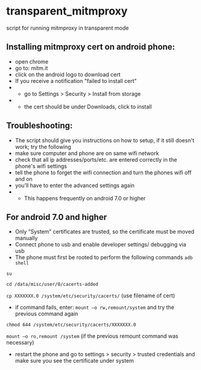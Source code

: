 # transparent_mitmproxy
script for running mitmproxy in transparent mode

Installing mitmproxy cert on android phone:
--------------------------

* open chrome
* go to: mitm.it
* click on the android logo to download cert
* If you receive a notification "failed to install cert"
* * go to Settings > Security > Install from storage
* * the cert should be under Downloads, click to install

Troubleshooting:
--------------------------

* The script should give you instructions on how to setup, if it still doesn't work; try the following
* make sure computer and phone are on same wifi network
* check that all ip addresses/ports/etc. are entered correctly in the phone's wifi settings
* tell the phone to forget the wifi connection and turn the phones wifi off and on 
* you’ll have to enter the advanced settings again
* * This happens frequently on android 7.0 or higher


For android 7.0 and higher 
--------------------------

* Only “System” certificates are trusted, so the certificate must be moved manually
* Connect phone to usb and enable developer settings/ debugging via usb
* The phone must first be rooted to perform the following commands
``adb shell ``

``su``

``cd /data/misc/user/0/cacerts-added``

``cp XXXXXXX.0 /system/etc/security/cacerts/`` (use filename of cert)

* if command fails, enter: ``mount –o rw,remount/system`` and try the previous command again

``chmod 644 /system/etc/security/cacerts/XXXXXXX.0``

``mount –o ro,remount /system`` (if the previous remount command was necessary)

* restart the phone and go to settings > security > trusted credentials and make sure you see the certificate under system

